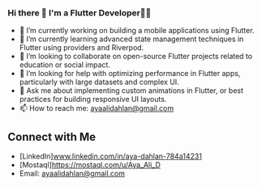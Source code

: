 ### Hi there 👋 I'm a Flutter Developer👩‍💻



- 🔭 I’m currently working on building a mobile applications using Flutter.
- 🌱 I’m currently learning advanced state management techniques in Flutter using providers and Riverpod.
- 👯 I’m looking to collaborate on open-source Flutter projects related to education or social impact.
- 🤔 I’m looking for help with optimizing performance in Flutter apps, particularly with large datasets and complex UI.
- 💬 Ask me about implementing custom animations in Flutter, or best practices for building responsive UI layouts.
- 📫 How to reach me: ayaalidahlan@gmail.com 
## Connect with Me

- [LinkedIn]www.linkedin.com/in/aya-dahlan-784a14231
- [Mostaql]https://mostaql.com/u/Aya_Ali_D
- Email: ayaalidahlan@gmail.com

  
